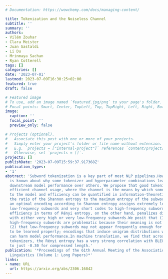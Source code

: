```yaml
---
# Documentation: https://wowchemy.com/docs/managing-content/

title: Tokenization and the Noiseless Channel
subtitle: ''
summary: ''
authors:
- Vilém Zouhar
- Clara Meister
- Juan Gastaldi
- Li Du
- Mrinmaya Sachan
- Ryan Cotterell
tags: []
categories: []
date: '2023-07-01'
lastmod: 2023-07-09T16:30:25+02:00
featured: true
draft: false

# Featured image
# To use, add an image named `featured.jpg/png` to your page's folder.
# Focal points: Smart, Center, TopLeft, Top, TopRight, Left, Right, BottomLeft, Bottom, BottomRight.
image:
  caption: ''
  focal_point: ''
  preview_only: false

# Projects (optional).
#   Associate this post with one or more of your projects.
#   Simply enter your project's folder or file name without extension.
#   E.g. `projects = ["internal-project"]` references `content/project/deep-learning/index.md`.
#   Otherwise, set `projects = []`.
projects: []
publishDate: '2023-07-09T15:59:37.917368Z'
publication_types:
- '1'
abstract: 'Subword tokenization is a key part of most NLP pipelines.However, little
  is known about why some tokenizer and hyperparameter combinations lead to improved
  downstream model performance over others. We propose that good tokenizers lead to
  efficient channel usage, where the channel is the means by which some input is conveyed
  to the model and efficiency can be quantified in information-theoretic terms as
  the ratio of the Shannon entropy to the maximum entropy of the subword distribution.Nevertheless,
  an optimal encoding according to Shannon entropy assigns extremely long codes to
  low-frequency subwords and very short codes to high-frequency subwords.Defining
  efficiency in terms of Rényi entropy, on the other hand, penalizes distributions
  with either very high or very low-frequency subwords.We posit that (1) extremely
  high-frequency subwords are problematic because their meaning is not distinct and
  (2) that low-frequency subwords may not appear frequently enough for their meaning
  to be learned properly; encodings that induce unigram distributions with either
  can harm model performance.In machine translation, we find that across multiple
  tokenizers, the Rényi entropy has a very strong correlation with BLEU: 0.82 in comparison
  to just -0.30 for compressed length.'
publication: '*Proceedings of the 61th Annual Meeting of the Association for Computational
  Linguistics (Volume 1: Long Papers)*'
links:
- name: URL
  url: https://arxiv.org/abs/2306.16842
---
```

